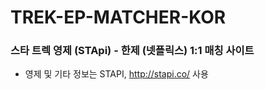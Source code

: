 # TREK-EP-MATCHER-KOR

### 스타 트렉 영제 (STApi) - 한제 (넷플릭스) 1:1 매칭 사이트

- 영제 및 기타 정보는 STAPI, http://stapi.co/ 사용
